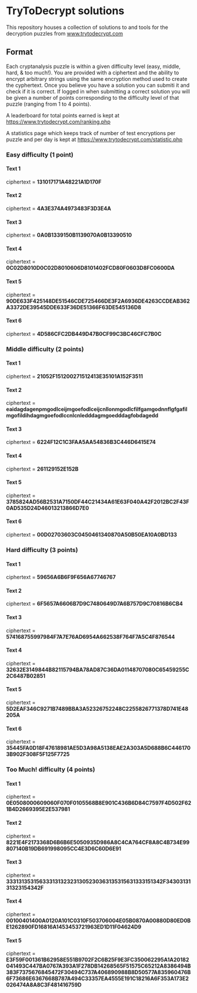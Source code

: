 # TryToDecrypt solutions
This repository houses a collection of solutions to and tools for the decryption puzzles from www.trytodecrypt.com

## Format
Each cryptanalysis puzzle is within a given difficulty level (easy, middle, hard, & too much!). You are provided with a ciphertext and the ability to encrypt arbitrary strings using the same encryption method used to create the cyphertext. Once you believe you have a solution you can submiti it and check if it is correct. If logged in when submitting a correct solution you will be given a number of points corresponding to the difficulty level of that puzzle (ranging from 1 to 4 points).

A leaderboard for total points earned is kept at https://www.trytodecrypt.com/ranking.php

A statistics page which keeps track of number of test encryptions per puzzle and per day is kept at https://www.trytodecrypt.com/statistic.php


### Easy difficulty (1 point)
#### Text 1
ciphertext = **131017171A48221A1D170F**
#### Text 2
ciphertext = **4A3E374A4973483F3D3E4A**
#### Text 3
ciphertext = **0A0B1339150B1139070A0B13390510**
#### Text 4
ciphertext = **0C02D8010D0C02D8010606D8101402FCD80F0603D8FC0600DA**
#### Text 5
ciphertext = **90DE633F425148DE51546CDE725466DE3F2A6936DE4263CCDEAB362A3372DE39545DDE633F36DE51366F63DE545136D8**
#### Text 6
ciphertext = **4D586CFC2DB449D47B0CF99C3BC46CFC7B0C**


### Middle difficulty (2 points)
#### Text 1
ciphertext = **21052F151200271512413E35101A152F3511**
#### Text 2
ciphertext = **eaidagdagenpmgodlceijmgoefodlceijcnllonmgodlcfilfgamgodnnflgfgafilmgofildihdagmgoefodlccnlcnledddagmgoedddagfobdagedd**
#### Text 3
ciphertext = **6224F12C1C3FAA5AA54836B3C446D6415E74**
#### Text 4
ciphertext = **261129152E152B**
#### Text 5
ciphertext = **3785824AD56B2531A7150DF44C21434A61E63F040A42F2012BC2F43F0AD535D24D46013213866D7E0**
#### Text 6
ciphertext = **00D02703603C0450461340870A50B50EA10A0BD133**


### Hard difficulty (3 points)
#### Text 1
ciphertext = **59656A6B6F9F656A67746767**
#### Text 2
ciphertext = **6F5657A6606B7D9C7480649D7A6B757D9C70816B6CB4**
#### Text 3
ciphertext = **574168755997984F7A7E76AD6954A662538F764F7A5C4F876544**
#### Text 4
ciphertext = **32632E3149844B82115794BA78AD87C36DA01148707080C65459255C2C6487B02851**
#### Text 5
ciphertext = **5D2EAF346C9271B7489BBA3A52326752248C2255826771378D741E48205A**
#### Text 6
ciphertext = **35445FA0D18F47618981AE5D3A98A5138EAE2A303A5D688B6C4461703B902F308F5F125F7725**


### Too Much! difficulty (4 points)
#### Text 1
ciphertext = **0E0508000609060F070F0105568B8E901C436B6D84C7597F4D502F621B4D2669395E2E537981**
#### Text 2
ciphertext = **8221E4F2173368D6B6B6E5050935D986A8C4CA764CF8A8C4B734E99807140B19DB691998095CC4E3D6C60D6E91**
#### Text 3
ciphertext = **333131353156333131323231305230363135315631333151342F3430313131323154342F**
#### Text 4
ciphertext = **00100401400A0120A101C0310F503706004E05B0870A00880D80ED0BE1262890FD16816A1453453721963ED1D11F04624D9**
#### Text 5
ciphertext = **E3F59F001361B62958E551B9702F2C6B25F9E3FC350062295A1A20182041493C447BA0767A393A1F278DB14268565F51575C65212A8386494B383F7375676845472F30494C737A406890988B8D50577A835960476B6F73686E6367668B787A494C33357EA4555E191C18216A6F353A173E2026474A8A8C3F481416759D**

